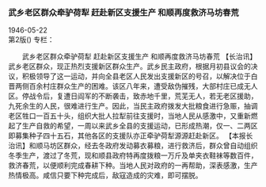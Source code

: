 ### 武乡老区群众牵驴荷犁  赶赴新区支援生产  和顺再度救济马坊春荒  

1946-05-22  
第2版()
专栏：

　　武乡老区群众牵驴荷犁
    赶赴新区支援生产
    和顺再度救济马坊春荒
    【长治讯】武乡老区群众，现正热烈支援新区群众生产。武乡民主政府，根据月初县议会的决议，积极领导了这一运动，并向全县老区人民发出支援新区的号召，以解决位于白晋两侧百余村庄群众生产的困难。该区八年来，遭受敌伪摧残，大部村庄已成无人区。停战令后，复遭日阎军的不断袭击，致赤地千里，荒芜无人，若无老区援助，九死余生的人民，很难进行生产。因此，当民主政府拨发大批粮食进行急赈，抽调老区牲口一百五十头，组织大批人拉犁前往支援时，当地人民从感激中，又重新燃起了生产自救的希望，一周以来武乡全县的支援运动，已形成热潮，仅一、二两区即募集种子四十五石，其他各区的支援队亦正牵驴荷犁源源赶赴新区。
    【本报长治讯】和顺马坊区群众，经去冬政府发动募衣募粮，进行救济后，群众曾自动组织冬季生产，渡过了冬荒，现和顺县政府特再度拨粮一万斤及单夹衣鞋袜等数百件，救济春荒，以便顺利完成春耕下种。当地人民对政府的一再帮助，深表感激，生产热情极高。咸信只要下种完成后，敌寇造成的灾难，即可摆脱。  
